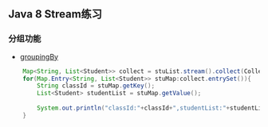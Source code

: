 ## Java 8 Stream练习

### 分组功能

- [groupingBy](https://github.com/MiracleTaoTao/MyTestCodeHome/blob/master/Java8Stream/StreamTest/src/com/temt/test/GroupTest.java)

```java
	Map<String, List<Student>> collect = stuList.stream().collect(Collectors.groupingBy(Student::getClassId));
	for(Map.Entry<String, List<Student>> stuMap:collect.entrySet()){
		String classId = stuMap.getKey();
		List<Student> studentList = stuMap.getValue();
		
		System.out.println("classId:"+classId+",studentList:"+studentList.toString());
	}
```

